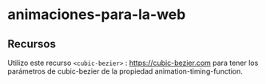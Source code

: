 # animaciones-para-la-web

## Recursos

Utilizo este recurso `<cubic-bezier>` : <https://cubic-bezier.com> para tener los parámetros de cubic-bezier de la propiedad animation-timing-function.